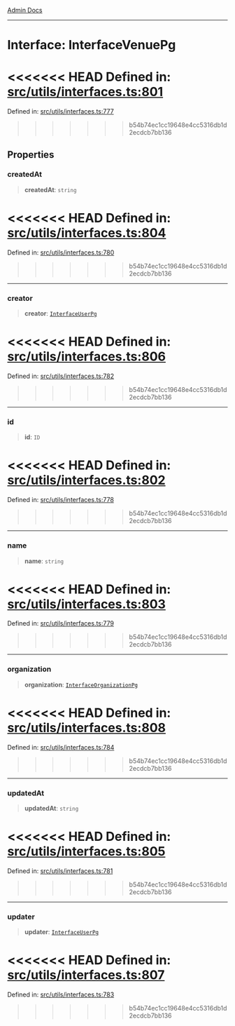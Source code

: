 [Admin Docs](/)

***

# Interface: InterfaceVenuePg

<<<<<<< HEAD
Defined in: [src/utils/interfaces.ts:801](https://github.com/PalisadoesFoundation/talawa-admin/blob/main/src/utils/interfaces.ts#L801)
=======
Defined in: [src/utils/interfaces.ts:777](https://github.com/PalisadoesFoundation/talawa-admin/blob/main/src/utils/interfaces.ts#L777)
>>>>>>> b54b74ec1cc19648e4cc5316db1d2ecdcb7bb136

## Properties

### createdAt

> **createdAt**: `string`

<<<<<<< HEAD
Defined in: [src/utils/interfaces.ts:804](https://github.com/PalisadoesFoundation/talawa-admin/blob/main/src/utils/interfaces.ts#L804)
=======
Defined in: [src/utils/interfaces.ts:780](https://github.com/PalisadoesFoundation/talawa-admin/blob/main/src/utils/interfaces.ts#L780)
>>>>>>> b54b74ec1cc19648e4cc5316db1d2ecdcb7bb136

***

### creator

> **creator**: [`InterfaceUserPg`](InterfaceUserPg.md)

<<<<<<< HEAD
Defined in: [src/utils/interfaces.ts:806](https://github.com/PalisadoesFoundation/talawa-admin/blob/main/src/utils/interfaces.ts#L806)
=======
Defined in: [src/utils/interfaces.ts:782](https://github.com/PalisadoesFoundation/talawa-admin/blob/main/src/utils/interfaces.ts#L782)
>>>>>>> b54b74ec1cc19648e4cc5316db1d2ecdcb7bb136

***

### id

> **id**: `ID`

<<<<<<< HEAD
Defined in: [src/utils/interfaces.ts:802](https://github.com/PalisadoesFoundation/talawa-admin/blob/main/src/utils/interfaces.ts#L802)
=======
Defined in: [src/utils/interfaces.ts:778](https://github.com/PalisadoesFoundation/talawa-admin/blob/main/src/utils/interfaces.ts#L778)
>>>>>>> b54b74ec1cc19648e4cc5316db1d2ecdcb7bb136

***

### name

> **name**: `string`

<<<<<<< HEAD
Defined in: [src/utils/interfaces.ts:803](https://github.com/PalisadoesFoundation/talawa-admin/blob/main/src/utils/interfaces.ts#L803)
=======
Defined in: [src/utils/interfaces.ts:779](https://github.com/PalisadoesFoundation/talawa-admin/blob/main/src/utils/interfaces.ts#L779)
>>>>>>> b54b74ec1cc19648e4cc5316db1d2ecdcb7bb136

***

### organization

> **organization**: [`InterfaceOrganizationPg`](InterfaceOrganizationPg.md)

<<<<<<< HEAD
Defined in: [src/utils/interfaces.ts:808](https://github.com/PalisadoesFoundation/talawa-admin/blob/main/src/utils/interfaces.ts#L808)
=======
Defined in: [src/utils/interfaces.ts:784](https://github.com/PalisadoesFoundation/talawa-admin/blob/main/src/utils/interfaces.ts#L784)
>>>>>>> b54b74ec1cc19648e4cc5316db1d2ecdcb7bb136

***

### updatedAt

> **updatedAt**: `string`

<<<<<<< HEAD
Defined in: [src/utils/interfaces.ts:805](https://github.com/PalisadoesFoundation/talawa-admin/blob/main/src/utils/interfaces.ts#L805)
=======
Defined in: [src/utils/interfaces.ts:781](https://github.com/PalisadoesFoundation/talawa-admin/blob/main/src/utils/interfaces.ts#L781)
>>>>>>> b54b74ec1cc19648e4cc5316db1d2ecdcb7bb136

***

### updater

> **updater**: [`InterfaceUserPg`](InterfaceUserPg.md)

<<<<<<< HEAD
Defined in: [src/utils/interfaces.ts:807](https://github.com/PalisadoesFoundation/talawa-admin/blob/main/src/utils/interfaces.ts#L807)
=======
Defined in: [src/utils/interfaces.ts:783](https://github.com/PalisadoesFoundation/talawa-admin/blob/main/src/utils/interfaces.ts#L783)
>>>>>>> b54b74ec1cc19648e4cc5316db1d2ecdcb7bb136
